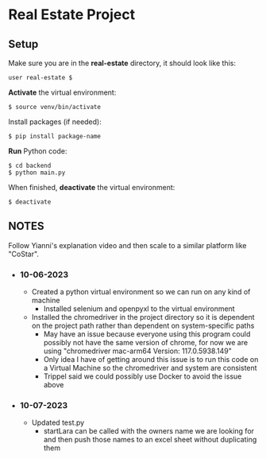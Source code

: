 # Real Estate Project

## Setup
 
Make sure you are in the **real-estate** directory, it should look like this: 
```
user real-estate $ 
```
**Activate** the virtual environment:
```
$ source venv/bin/activate
```
Install packages (if needed):
```
$ pip install package-name
```
**Run** Python code:
```
$ cd backend
$ python main.py
```
When finished, **deactivate** the virtual environment:
```
$ deactivate
```

## NOTES

Follow Yianni's explanation video and then scale to a similar platform like "CoStar".

* ### 10-06-2023
    * Created a python virtual environment so we can run on any kind of machine
        * Installed selenium and openpyxl to the virtual environment
    * Installed the chromedriver in the project directory so it is dependent on the project path rather than dependent on system-specific paths
        * May have an issue because everyone using this program could possibly not have the same version of chrome, for now we are using "chromedriver mac-arm64 Version: 117.0.5938.149"
        * Only idea I have of getting around this issue is to run this code on a Virtual Machine so the chromedriver and system are consistent
        * Trippel said we could possibly use Docker to avoid the issue above
* ### 10-07-2023
    * Updated test.py
        * startLara can be called with the owners name we are looking for and then push those names to an excel sheet without duplicating them